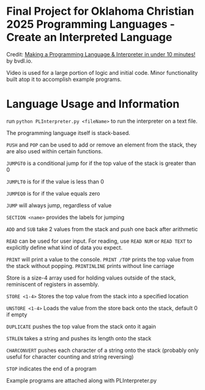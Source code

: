 # Final Project for Oklahoma Christian 2025 Programming Languages - Create an Interpreted Language

Credit: [Making a Programming Language & Interpreter in under 10 minutes!](https://www.youtube.com/watch?v=A3gTw1ZkeK0) by bvdl.io.  

Video is used for a large portion of logic and initial code. Minor functionality built atop it to accomplish example programs.

# Language Usage and Information
run ```python PLInterpreter.py <fileName>``` to run the interpreter on a text file.

The programming language itself is stack-based.

```PUSH``` and ```POP``` can be used to add or remove an element from the stack, they are also used within certain functions.

```JUMPGT0``` is a conditional jump for if the top value of the stack is greater than 0

```JUMPLT0``` is for if the value is less than 0

```JUMPEQ0``` is for if the value equals zero

```JUMP``` will always jump, regardless of value

```SECTION <name>``` provides the labels for jumping


```ADD``` and ```SUB``` take 2 values from the stack and push one back after arithmetic


```READ``` can be used for user input. For reading, use ```READ NUM``` or ```READ TEXT``` to explicitly define what kind of data you expect.

```PRINT``` will print a value to the console. ```PRINT /TOP``` prints the top value from the stack without popping. ```PRINTINLINE``` prints without line carriage


Store is a size-4 array used for holding values outside of the stack, reminiscent of registers in assembly. 

```STORE <1-4>``` Stores the top value from the stack into a specified location

```UNSTORE <1-4>``` Loads the value from the store back onto the stack, default 0 if empty

```DUPLICATE``` pushes the top value from the stack onto it again

```STRLEN``` takes a string and pushes its length onto the stack

```CHARCONVERT``` pushes each character of a string onto the stack (probably only useful for character counting and string reversing)

```STOP``` indicates the end of a program

Example programs are attached along with PLInterpreter.py 
